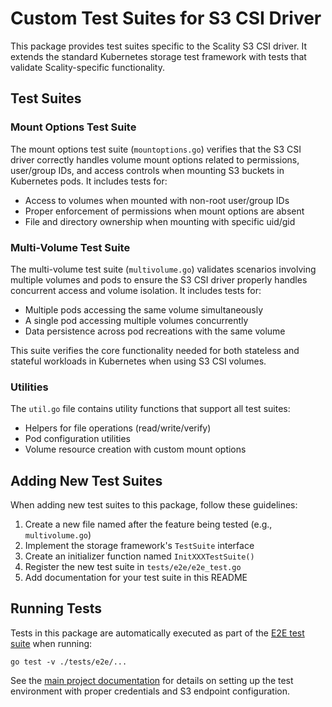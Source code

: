 # Custom Test Suites for S3 CSI Driver

This package provides test suites specific to the Scality S3 CSI driver. It extends the standard Kubernetes storage test framework with tests that validate Scality-specific functionality.

## Test Suites

### Mount Options Test Suite

The mount options test suite (`mountoptions.go`) verifies that the S3 CSI driver correctly handles volume mount options related to permissions, user/group IDs, and access controls when mounting S3 buckets in Kubernetes pods. It includes tests for:

- Access to volumes when mounted with non-root user/group IDs
- Proper enforcement of permissions when mount options are absent
- File and directory ownership when mounting with specific uid/gid

### Multi-Volume Test Suite

The multi-volume test suite (`multivolume.go`) validates scenarios involving multiple volumes and pods to ensure the S3 CSI driver properly handles concurrent access and volume isolation. It includes tests for:

- Multiple pods accessing the same volume simultaneously
- A single pod accessing multiple volumes concurrently
- Data persistence across pod recreations with the same volume

This suite verifies the core functionality needed for both stateless and stateful workloads in Kubernetes when using S3 CSI volumes.

### Utilities

The `util.go` file contains utility functions that support all test suites:

- Helpers for file operations (read/write/verify)
- Pod configuration utilities
- Volume resource creation with custom mount options

## Adding New Test Suites

When adding new test suites to this package, follow these guidelines:

1. Create a new file named after the feature being tested (e.g., `multivolume.go`)
2. Implement the storage framework's `TestSuite` interface
3. Create an initializer function named `InitXXXTestSuite()`
4. Register the new test suite in `tests/e2e/e2e_test.go`
5. Add documentation for your test suite in this README

## Running Tests

Tests in this package are automatically executed as part of the [E2E test suite](../e2e_test.go) when running:

```
go test -v ./tests/e2e/...
```

See the [main project documentation](../README.md) for details on setting up the test environment with proper credentials and S3 endpoint configuration.
